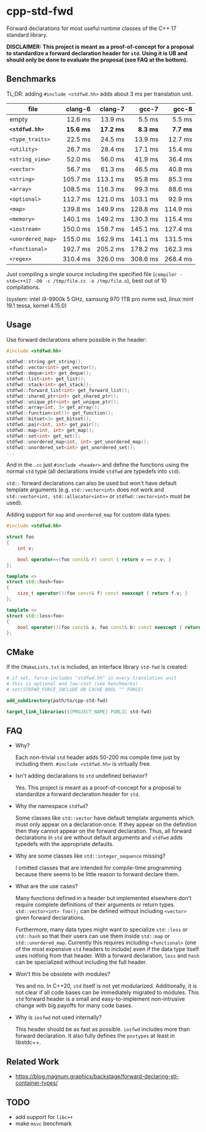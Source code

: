 # cpp-std-fwd

Forward declarations for most useful runtime classes of the C++ 17 standard library.

**DISCLAIMER: This project is meant as a proof-of-concept for a proposal to standardize a forward declaration header for `std`. Using it is UB and should only be done to evaluate the proposal (see FAQ at the bottom).**

## Benchmarks

TL;DR: adding `#include <stdfwd.hh>` adds about 3 ms per translation unit.

| file | clang-6 | clang-7 | gcc-7 | gcc-8 |
| --- | ---: | ---: | ---: | ---: |
| empty | 12.6 ms | 13.9 ms | 5.5 ms | 5.5 ms |
| **`<stdfwd.hh>`** | **15.6 ms** | **17.2 ms** | **8.3 ms** | **7.7 ms** |
| `<type_traits>` | 22.5 ms | 24.5 ms | 13.9 ms | 12.7 ms |
| `<utility>` | 26.7 ms | 28.4 ms | 17.1 ms | 15.4 ms |
| `<string_view>` | 52.0 ms | 56.0 ms | 41.9 ms | 36.4 ms |
| `<vector>` | 56.7 ms | 61.3 ms | 46.5 ms | 40.8 ms |
| `<string>` | 105.7 ms | 113.1 ms | 95.8 ms | 85.3 ms |
| `<array>` | 108.5 ms | 116.3 ms | 99.3 ms | 88.6 ms |
| `<optional>` | 112.7 ms | 121.0 ms | 103.1 ms | 92.9 ms |
| `<map>` | 139.8 ms | 149.9 ms | 128.8 ms | 114.9 ms |
| `<memory>` | 140.1 ms | 149.2 ms | 130.3 ms | 115.4 ms |
| `<iostream>` | 150.0 ms | 158.7 ms | 145.1 ms | 127.4 ms |
| `<unordered_map>` | 155.0 ms | 162.9 ms | 141.1 ms | 131.5 ms |
| `<functional>` | 192.7 ms | 205.2 ms | 178.2 ms | 162.3 ms |
| `<regex>` | 310.4 ms | 326.0 ms | 308.6 ms | 268.4 ms |

Just compiling a single source including the specified file (`compiler -std=c++17 -O0 -c /tmp/file.cc -o /tmp/file.o`), best out of 10 compilations.

(system: intel i9-9900k 5 GHz, samsung 970 1TB pro nvme ssd, linux mint 19.1 tessa, kernel 4.15.0)

## Usage

Use forward declarations where possible in the header:

```cpp
#include <stdfwd.hh>

stdfwd::string get_string();
stdfwd::vector<int> get_vector();
stdfwd::deque<int> get_deque();
stdfwd::list<int> get_list();
stdfwd::stack<int> get_stack();
stdfwd::forward_list<int> get_forward_list();
stdfwd::shared_ptr<int> get_shared_ptr();
stdfwd::unique_ptr<int> get_unique_ptr();
stdfwd::array<int, 3> get_array();
stdfwd::function<int()> get_function();
stdfwd::bitset<3> get_bitset();
stdfwd::pair<int, int> get_pair();
stdfwd::map<int, int> get_map();
stdfwd::set<int> get_set();
stdfwd::unordered_map<int, int> get_unordered_map();
stdfwd::unordered_set<int> get_unordered_set();
...
```

And in the `.cc` just `#include <header>` and define the functions using the normal `std` type (all declarations inside `stdfwd` are typedefs into `std`).

`std::` forward declarations can also be used but won't have default template arguments (e.g. `std::vector<int>` does not work and `std::vector<int, std::allocator<int>>` or `stdfwd::vector<int>` must be used).

Adding support for `map` and `unordered_map` for custom data types:

```cpp
#include <stdfwd.hh>

struct foo
{
    int v;

    bool operator==(foo const& r) const { return v == r.v; }
};

template <>
struct std::hash<foo>
{
    size_t operator()(foo const& f) const noexcept { return f.v; }
};

template <>
struct std::less<foo>
{
    bool operator()(foo const& a, foo const& b) const noexcept { return a.v < b.v; }
};
```

## CMake

If the `CMakeLists.txt` is included, an interface library `std-fwd` is created:

```cmake
# if set, force-includes "stdfwd.hh" in every translation unit
# this is optional and low-cost (see benchmarks)
# set(STDFWD_FORCE_INCLUDE ON CACHE BOOL "" FORCE)

add_subdirectory(path/to/cpp-std-fwd)

target_link_libraries(${PROJECT_NAME} PUBLIC std-fwd)
```

## FAQ

* Why?

  Each non-trivial `std` header adds 50-200 ms compile time just by including them. 
  `#include <stdfwd.hh>` is virtually free.

* Isn't adding declarations to `std` undefined behavior?

  Yes. 
  This project is meant as a proof-of-concept for a proposal to standardize a forward declaration header for `std`.

* Why the namespace `stdfwd`?

  Some classes like `std::vector` have default template arguments which must only appear on a declaration once.
  If they appear on the definition then they cannot appear on the forward declaration.
  Thus, all forward declarations in `std` are without default arguments and `stdfwd` adds typedefs with the appropriate defaults.

* Why are some classes like `std::integer_sequence` missing?

  I omitted classes that are intended for compile-time programming because there seems to be little reason to forward declare them.

* What are the use cases?

  Many functions defined in a header but implemented elsewhere don't require complete definitions of their arguments or return types.
  `std::vector<int> foo();` can be defined without including `<vector>` given forward declarations.

  Furthermore, many data types might want to specialize `std::less` or `std::hash` so that their users can use them inside `std::map` or `std::unordered_map`.
  Currently this requires including `<functional>` (one of the most expensive `std` headers to include) even if the data type itself uses nothing from that header.
  With a forward declaration, `less` and `hash` can be specialized without including the full header.

* Won't this be obsolete with modules?

  Yes and no.
  In C++20, `std` itself is not yet modularized.
  Additionally, it is not clear if all code bases can be immediately migrated to modules.
  This `std` forward header is a small and easy-to-implement non-intrusive change with big payoffs for many code bases.

* Why is `iosfwd` not used internally?

  This header should be as fast as possible.
  `iosfwd` includes more than forward declaration.
  It also fully defines the `postypes` at least in libstdc++.

## Related Work

* https://blog.magnum.graphics/backstage/forward-declaring-stl-container-types/

## TODO

* add support for `libc++`
* make `msvc` benchmark
